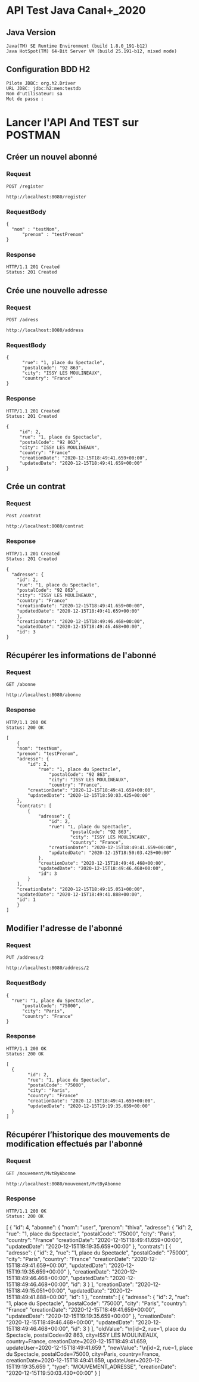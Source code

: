 # API Test Java Canal+_2020

## Java Version

	Java(TM) SE Runtime Environment (build 1.8.0_191-b12)
	Java HotSpot(TM) 64-Bit Server VM (build 25.191-b12, mixed mode)

## Configuration BDD H2

	Pilote JDBC: org.h2.Driver
	URL JDBC: jdbc:h2:mem:testdb
	Nom d'utilisateur: sa
	Mot de passe :

# Lancer l'API And TEST sur POSTMAN

## Créer un nouvel abonné

### Request

`POST /register`

	http://localhost:8080/register

### RequestBody

	{
	  "nom" : "testNom",
          "prenom" : "testPrenom"
	}

### Response

    HTTP/1.1 201 Created
    Status: 201 Created

## Crée une nouvelle adresse

### Request

`POST /adress`

	http://localhost:8080/address

### RequestBody
	
	{
          "rue": "1, place du Spectacle", 
          "postalCode": "92 863",
          "city": "ISSY LES MOULINEAUX",
          "country": "France"
	}

### Response
	
	HTTP/1.1 201 Created
	Status: 201 Created
   
	{
         "id": 2,
         "rue": "1, place du Spectacle", 
         "postalCode": "92 863",
         "city": "ISSY LES MOULINEAUX",
         "country": "France"
         "creationDate": "2020-12-15T18:49:41.659+00:00",
         "updatedDate": "2020-12-15T18:49:41.659+00:00"
	}

## Crée un contrat

### Request

`Post /contrat`

	http://localhost:8080/contrat

### Response

	HTTP/1.1 201 Created
	Status: 201 Created

	{
	  "adresse": {
		"id": 2,
		"rue": "1, place du Spectacle", 
		"postalCode": "92 863",
		"city": "ISSY LES MOULINEAUX",
		"country": "France"
		"creationDate": "2020-12-15T18:49:41.659+00:00",
		"updatedDate": "2020-12-15T18:49:41.659+00:00"
	    },
	    "creationDate": "2020-12-15T18:49:46.468+00:00",
	    "updatedDate": "2020-12-15T18:49:46.468+00:00",
	    "id": 3
	}

## Récupérer les informations de l'abonné 

### Request

`GET /abonne`

	http://localhost:8080/abonne

### Response

	HTTP/1.1 200 OK
	Status: 200 OK
    
	[
	    {
		"nom": "testNom",
		"prenom": "testPrenom",
		"adresse": {
		    "id": 2,
         	    "rue": "1, place du Spectacle", 
                    "postalCode": "92 863",
                    "city": "ISSY LES MOULINEAUX",
                    "country": "France",
		    "creationDate": "2020-12-15T18:49:41.659+00:00",
		    "updatedDate": "2020-12-15T18:50:03.425+00:00"
		},
		"contrats": [
		    {
		        "adresse": {
		            "id": 2,
         		    "rue": "1, place du Spectacle", 
                            "postalCode": "92 863",
                            "city": "ISSY LES MOULINEAUX",
                            "country": "France",
		            "creationDate": "2020-12-15T18:49:41.659+00:00",
		            "updatedDate": "2020-12-15T18:50:03.425+00:00"
		        },
		        "creationDate": "2020-12-15T18:49:46.468+00:00",
		        "updatedDate": "2020-12-15T18:49:46.468+00:00",
		        "id": 3
		    }
		],
		"creationDate": "2020-12-15T18:49:15.051+00:00",
		"updatedDate": "2020-12-15T18:49:41.888+00:00",
		"id": 1
	    }
	]
    

## Modifier l'adresse de l'abonné

### Request

`PUT /address/2`

	http://localhost:8080/address/2

### RequestBody

	{
	  "rue": "1, place du Spectacle", 
          "postalCode": "75000",
          "city": "Paris",
          "country": "France"
	}

### Response

    HTTP/1.1 200 OK
    Status: 200 OK

	[
	  {
            "id": 2,
            "rue": "1, place du Spectacle", 
            "postalCode": "75000",
            "city": "Paris",
            "country": "France"
            "creationDate": "2020-12-15T18:49:41.659+00:00",
            "updatedDate": "2020-12-15T19:19:35.659+00:00"
	  }
	]

## Récupérer l’historique des mouvements de modification effectués par l'abonné 

### Request

`GET /mouvement/MvtByAbonne`

    http://localhost:8080/mouvement/MvtByAbonne

### Response

    HTTP/1.1 200 OK
    Status: 200 OK

[
    {
        "id": 4,
        "abonne": {
            "nom": "user",
            "prenom": "thiva",
            "adresse": {
                "id": 2,
            	"rue": "1, place du Spectacle", 
            	"postalCode": "75000",
            	"city": "Paris",
            	"country": "France"
            	"creationDate": "2020-12-15T18:49:41.659+00:00",
            	"updatedDate": "2020-12-15T19:19:35.659+00:00"
            },
            "contrats": [
                {
                    "adresse": {
                        "id": 2,
            		"rue": "1, place du Spectacle", 
            		"postalCode": "75000",
            		"city": "Paris",
            		"country": "France"
            		"creationDate": "2020-12-15T18:49:41.659+00:00",
            		"updatedDate": "2020-12-15T19:19:35.659+00:00"
                    },
                    "creationDate": "2020-12-15T18:49:46.468+00:00",
                    "updatedDate": "2020-12-15T18:49:46.468+00:00",
                    "id": 3
                }
            ],
            "creationDate": "2020-12-15T18:49:15.051+00:00",
            "updatedDate": "2020-12-15T18:49:41.888+00:00",
            "id": 1
        },
        "contrats": [
            {
                "adresse": {
                    "id": 2,
            	    "rue": "1, place du Spectacle", 
            	    "postalCode": "75000",
                    "city": "Paris",
                    "country": "France"
                    "creationDate": "2020-12-15T18:49:41.659+00:00",
                    "updatedDate": "2020-12-15T19:19:35.659+00:00"
                },
                "creationDate": "2020-12-15T18:49:46.468+00:00",
                "updatedDate": "2020-12-15T18:49:46.468+00:00",
                "id": 3
            }
        ],
        "oldValue": "\n[id=2, rue=1, place du Spectacle, postalCode=92 863, city=ISSY LES MOULINEAUX, country=France, creationDate=2020-12-15T18:49:41.659, updateUser=2020-12-15T18:49:41.659 ",
        "newValue": "\n[id=2, rue=1, place du Spectacle, postalCode=75000, city=Paris, country=France, creationDate=2020-12-15T18:49:41.659, updateUser=2020-12-15T19:19:35.659 ",
        "type": "MOUVEMENT_ADRESSE",
        "creationDate": "2020-12-15T19:50:03.430+00:00"
    }
]
